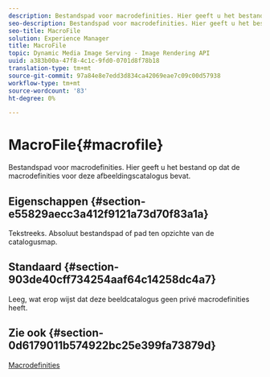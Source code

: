 ```yaml
---
description: Bestandspad voor macrodefinities. Hier geeft u het bestand op dat de macrodefinities voor deze afbeeldingscatalogus bevat.
seo-description: Bestandspad voor macrodefinities. Hier geeft u het bestand op dat de macrodefinities voor deze afbeeldingscatalogus bevat.
seo-title: MacroFile
solution: Experience Manager
title: MacroFile
topic: Dynamic Media Image Serving - Image Rendering API
uuid: a383b00a-47f8-4c1c-9fd0-0701d8f78b18
translation-type: tm+mt
source-git-commit: 97a84e8e7edd3d834ca42069eae7c09c00d57938
workflow-type: tm+mt
source-wordcount: '83'
ht-degree: 0%

---
```



# MacroFile{#macrofile}

Bestandspad voor macrodefinities. Hier geeft u het bestand op dat de macrodefinities voor deze afbeeldingscatalogus bevat.

## Eigenschappen {#section-e55829aecc3a412f9121a73d70f83a1a}

Tekstreeks. Absoluut bestandspad of pad ten opzichte van de catalogusmap.

## Standaard {#section-903de40cff734254aaf64c14258dc4a7}

Leeg, wat erop wijst dat deze beeldcatalogus geen privé macrodefinities heeft.

## Zie ook {#section-0d6179011b574922bc25e399fa73879d}

[Macrodefinities](../../../../../is-api/image-catalog/image-serving-api-ref/c-image-catalog-reference/c-macro-definition-reference/c-macro-definition-reference.md#concept-5ec73f7636c1496fba1e94094e694e79)
